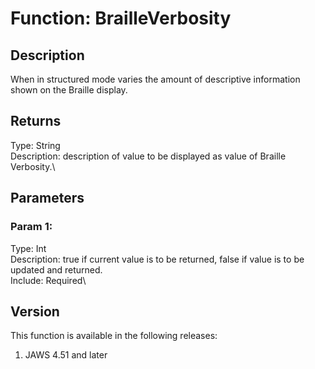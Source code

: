 # Function: BrailleVerbosity

## Description

When in structured mode varies the amount of descriptive information
shown on the Braille display.

## Returns

Type: String\
Description: description of value to be displayed as value of Braille
Verbosity.\

## Parameters

### Param 1:

Type: Int\
Description: true if current value is to be returned, false if value is
to be updated and returned.\
Include: Required\

## Version

This function is available in the following releases:

1.  JAWS 4.51 and later
